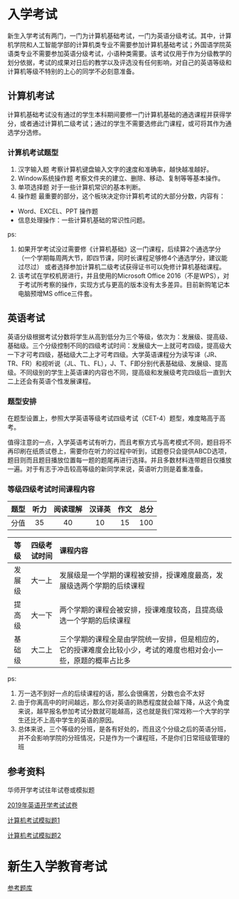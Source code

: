 # 入学考试
新生入学考试有两门，一门为计算机基础考试，一门为英语分级考试。其中，计算机学院和人工智能学部的计算机类专业不需要参加计算机基础考试；外国语学院英语类专业不需要参加英语分级考试，小语种类需要。该考试仅用于作为分级教学的划分依据，考试的成果对日后的教学以及评选没有任何影响，对自己的英语等级和计算机等级不特别的上心的同学不必刻意准备。

## 计算机考试
计算机基础考试没有通过的学生本科期间要修一门计算机基础的通选课程并获得学分，或者通过计算机二级考试；通过的学生不需要选修此门课程，或可将其作为通选学分选修。

### 计算机考试题型
1. 汉字输入题
   考察计算机键盘输入文字的速度和准确率，越快越准越好。
2. Window系统操作题
   考察文件夹的建立、删除、移动、复制等等基本操作。
3. 单项选择题
   对于一些计算机常识的基本判断。
4. 操作题
   最重要的部分，这个板块决定你计算机考试的大部分分数，内容有：
- Word、EXCEL、PPT 操作题
- 信息处理操作：一些计算机基础的常识性问题。

ps:
1. 如果开学考试没过需要修《计算机基础》这一门课程，后续算2个通选学分（一个学期每周两大节，即四节课，同时长课程足够修4个通选学分，建议能过尽过）
或者选择参加计算机二级考试获得证书可以免修计算机基础课程。
1. 该考试在学校机房进行，并且使用的Microsoft Office 2016（不是WPS），对于考试所考察的操作，实现方式与更高的版本没有太多差异。目前新购笔记本电脑预增MS office三件套。

## 英语考试
英语分级根据考试分数将学生从高到低分为三个等级，依次为：发展级、提高级、基础级。三个分级控制不同的四级考试时间：发展级大一上就可考四级，提高级大一下才可考四级，基础级大二上才可考四级。大学英语课程分为读写译（JR、TR、FR）和视听说（JL、TL、FL），J、T、F即分别代表基础级、发展级、提高级。不同级别的学生上英语课的内容也不同，提高级和发展级考完四级后一直到大二上还会有英语个性发展课程。

### 题型安排
在题型设置上，参照大学英语等级考试四级考试（CET-4）题型，难度略高于高考。

值得注意的一点，入学英语考试有听力，而且考察方式与高考模式不同，题目将不再印刷在纸质试卷上，需要你在听力的过程中听到，试题卷只会提供ABCD选项，题目则而且题目播放位置每一题的题尾再进行选择。并且多数材料连带题目仅播放一遍。对于有志于冲击较高等级的新同学来说，英语听力则是着重准备。

### 等级四级考试时间课程内容
| 题型 | 听力 | 阅读理解 | 汉译英 | 作文 | 总分 |
|:---:|:---:|:---:|:---:|:---:|:---:|
| 分值 | 35 | 40 | 10 | 15 | 100 |

| 等级 | 四级考试时间 | 课程内容 |
|:---:|:---:|:---|
|发展级|大一上|发展级是一个学期的课程被安排，授课难度最高，发展级选两个学期的后续课程|
|提高级|大一下|两个学期的课程会被安排，授课难度较高，且提高级选一个学期的后续课程|
|基础级|大二上|三个学期的课程全是由学院统一安排，但是相应的，它的授课难度会比较小少，考试的难度也相对会小一些，原题的概率占比多|

ps:
1. 万一选不到好一点的后续课程的话，那么会很痛苦，分数也会不太好
2. 由于你离高中的时间越远，那么你对英语的熟悉程度就会越下降，从这个角度来说，越早报名参加考试分数就可能越高，这也就是我们常戏称一个大学的学生还比不上高中学生的英语的原因。
3. 总体来说，三个等级的分班，是各有好处的，而且这个分级之后的英语分班，并不会影响学院的分班情况，只是作为一个课程班，不是你们日常班级管理的班

## 参考资料
华师开学考试往年试卷或模拟题

[2019年英语开学考试试卷](/exam/2019新生英语分级考试试卷.pdf)

[计算机考试模拟题1](/exam/考试系统模拟试题.doc)

[计算机考试模拟题2](/exam/计算机基础卷子(1).doc)

# 新生入学教育考试
[参考题库](../新生入学教育.md)